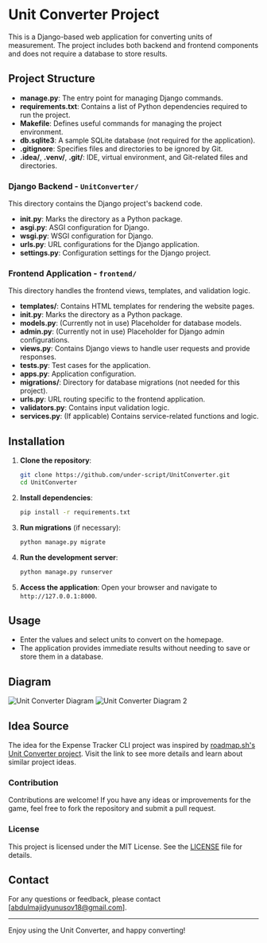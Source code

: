 
# Unit Converter Project

This is a Django-based web application for converting units of measurement. The project includes both backend and frontend components and does not require a database to store results.

## Project Structure

- **manage.py**: The entry point for managing Django commands.
- **requirements.txt**: Contains a list of Python dependencies required to run the project.
- **Makefile**: Defines useful commands for managing the project environment.
- **db.sqlite3**: A sample SQLite database (not required for the application).
- **.gitignore**: Specifies files and directories to be ignored by Git.
- **.idea/**, **.venv/**, **.git/**: IDE, virtual environment, and Git-related files and directories.

### Django Backend - `UnitConverter/`

This directory contains the Django project's backend code.

- **__init__.py**: Marks the directory as a Python package.
- **asgi.py**: ASGI configuration for Django.
- **wsgi.py**: WSGI configuration for Django.
- **urls.py**: URL configurations for the Django application.
- **settings.py**: Configuration settings for the Django project.

### Frontend Application - `frontend/`

This directory handles the frontend views, templates, and validation logic.

- **templates/**: Contains HTML templates for rendering the website pages.
- **__init__.py**: Marks the directory as a Python package.
- **models.py**: (Currently not in use) Placeholder for database models.
- **admin.py**: (Currently not in use) Placeholder for Django admin configurations.
- **views.py**: Contains Django views to handle user requests and provide responses.
- **tests.py**: Test cases for the application.
- **apps.py**: Application configuration.
- **migrations/**: Directory for database migrations (not needed for this project).
- **urls.py**: URL routing specific to the frontend application.
- **validators.py**: Contains input validation logic.
- **services.py**: (If applicable) Contains service-related functions and logic.

## Installation

1. **Clone the repository**:
    ```bash
    git clone https://github.com/under-script/UnitConverter.git
    cd UnitConverter
    ```

2. **Install dependencies**:
    ```bash
    pip install -r requirements.txt
    ```

3. **Run migrations** (if necessary):
    ```bash
    python manage.py migrate
    ```

4. **Run the development server**:
    ```bash
    python manage.py runserver
    ```

5. **Access the application**:
    Open your browser and navigate to `http://127.0.0.1:8000`.

## Usage

- Enter the values and select units to convert on the homepage.
- The application provides immediate results without needing to save or store them in a database.

## Diagram

![Unit Converter Diagram](./UnitConverter.svg)
![Unit Converter Diagram 2](./UnitConverter2.svg)

## Idea Source

The idea for the Expense Tracker CLI project was inspired by [roadmap.sh's Unit Converter project](https://roadmap.sh/projects/unit-converter). Visit the link to see more details and learn about similar project ideas.

### Contribution

Contributions are welcome! If you have any ideas or improvements for the game, feel free to fork the repository and submit a pull request.

### License

This project is licensed under the MIT License. See the [LICENSE](LICENSE) file for details.

## Contact

For any questions or feedback, please contact [abdulmajidyunusov18@gmail.com].

---

Enjoy using the Unit Converter, and happy converting!